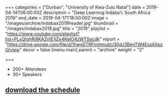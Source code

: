 +++
categories = ["Durban", "University of Kwa-Zulu Natal"]
date = 2019-04-14T06:00:00Z
description = "Deep Learning Indaba𝕏 South Africa 2019"
end_date = 2019-04-17T18:00:00Z
image = "/images/archive/indabax2019header.jpg"
thumbnail = "/images/indabax2019.jpg"
title = "2019"
playlist = "https://www.youtube.com/playlist?list=PLxQIghRi8KAZnIE1iZe4KeIO4zWTSocdk"
report = "https://drive.google.com/file/d/1hwgSTRFmmmubU30dJ3BenTW4EssA5pzO/view"
decor = false
[menu.main]
parent = "archive"
weight = "2"

+++

- 200+ Attendees 
- 30+ Speakers

## [download the schedule](https://drive.google.com/file/d/1VIt4PmODiUaSZM8rcI5CcmCO3mXTKnJl/view)

